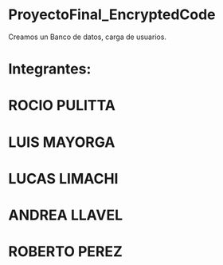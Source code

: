  # ProyectoFinal_EncryptedCode
Creamos un Banco de datos, carga de usuarios.



# Integrantes:  
# ROCIO PULITTA   
# LUIS MAYORGA 
# LUCAS LIMACHI   
# ANDREA LLAVEL   
# ROBERTO PEREZ
